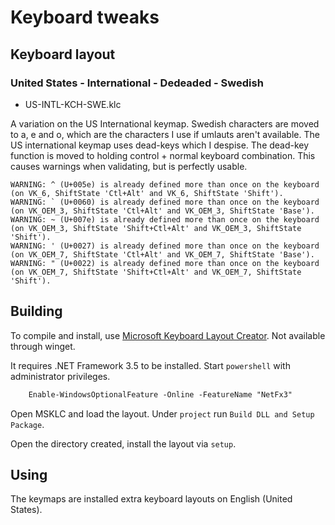 # Keyboard tweaks

## Keyboard layout

### United States - International - Dedeaded - Swedish

- US-INTL-KCH-SWE.klc

A variation on the US International keymap. Swedish characters are moved to a,
e and o, which are the characters I use if umlauts aren't available. The US
international keymap uses dead-keys which I despise. The dead-key function is
moved to holding control + normal keyboard combination. This causes warnings
when validating, but is perfectly usable.

    WARNING: ^ (U+005e) is already defined more than once on the keyboard (on VK_6, ShiftState 'Ctl+Alt' and VK_6, ShiftState 'Shift').
    WARNING: ` (U+0060) is already defined more than once on the keyboard (on VK_OEM_3, ShiftState 'Ctl+Alt' and VK_OEM_3, ShiftState 'Base').
    WARNING: ~ (U+007e) is already defined more than once on the keyboard (on VK_OEM_3, ShiftState 'Shift+Ctl+Alt' and VK_OEM_3, ShiftState 'Shift').
    WARNING: ' (U+0027) is already defined more than once on the keyboard (on VK_OEM_7, ShiftState 'Ctl+Alt' and VK_OEM_7, ShiftState 'Base').
    WARNING: " (U+0022) is already defined more than once on the keyboard (on VK_OEM_7, ShiftState 'Shift+Ctl+Alt' and VK_OEM_7, ShiftState 'Shift').

## Building

To compile and install, use [Microsoft Keyboard Layout Creator][msklc]. Not available through winget.

It requires .NET Framework 3.5 to be installed. Start `powershell` with administrator privileges.

```ps
    Enable-WindowsOptionalFeature -Online -FeatureName "NetFx3"
```

Open MSKLC and load the layout. Under `project` run `Build DLL and Setup Package`.

Open the directory created, install the layout via `setup`.

[msklc]: https://www.microsoft.com/en-us/download/details.aspx?id=102134

## Using

The keymaps are installed extra keyboard layouts on English (United States).
